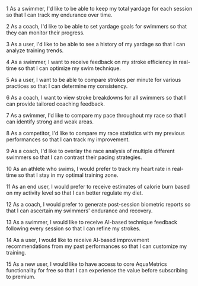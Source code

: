 1 As a swimmer, I'd like to be able to keep my total yardage for each session so that I can track my endurance over time.

2 As a coach, I'd like to be able to set yardage goals for swimmers so that they can monitor their progress.

3 As a user, I'd like to be able to see a history of my yardage so that I can analyze training trends.

4 As a swimmer, I want to receive feedback on my stroke efficiency in real-time so that I can optimize my swim technique.
   
5 As a user, I want to be able to compare strokes per minute for various practices so that I can determine my consistency.

6 As a coach, I want to view stroke breakdowns for all swimmers so that I can provide tailored coaching feedback.

7 As a swimmer, I'd like to compare my pace throughout my race so that I can identify strong and weak areas.

8 As a competitor, I'd like to compare my race statistics with my previous performances so that I can track my improvement.

9 As a coach, I'd like to overlay the race analysis of multiple different swimmers so that I can contrast their pacing strategies.

10 As an athlete who swims, I would prefer to track my heart rate in real-time so that I stay in my optimal training zone.

11 As an end user, I would prefer to receive estimates of calorie burn based on my activity level so that I can better regulate my diet.

12 As a coach, I would prefer to generate post-session biometric reports so that I can ascertain my swimmers' endurance and recovery.

13 As a swimmer, I would like to receive AI-based technique feedback following every session so that I can refine my strokes.

14 As a user, I would like to receive AI-based improvement recommendations from my past performances so that I can customize my training.

15 As a new user, I would like to have access to core AquaMetrics functionality for free so that I can experience the value before subscribing to premium.
